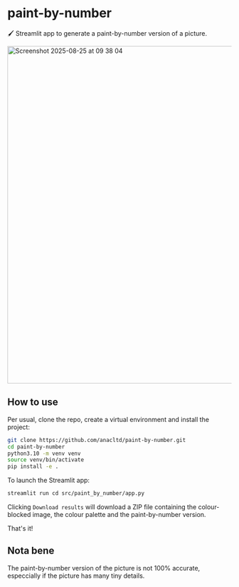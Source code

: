 # paint-by-number
🖌️ Streamlit app to generate a paint-by-number version of a picture.

<img width="1479" height="756" alt="Screenshot 2025-08-25 at 09 38 04" src="https://github.com/user-attachments/assets/e4aecb15-5a11-4012-8e8d-047a0d2a003b" />

## How to use
Per usual, clone the repo, create a virtual environment and install the project:
```bash
git clone https://github.com/anacltd/paint-by-number.git
cd paint-by-number
python3.10 -m venv venv
source venv/bin/activate
pip install -e .
```

To launch the Streamlit app:
```bash
streamlit run cd src/paint_by_number/app.py
```

Clicking `Download results` will download a ZIP file containing the colour-blocked image, the colour palette and the paint-by-number version.

That's it!

## Nota bene
The paint-by-number version of the picture is not 100% accurate, especcially if the picture has many tiny details.
